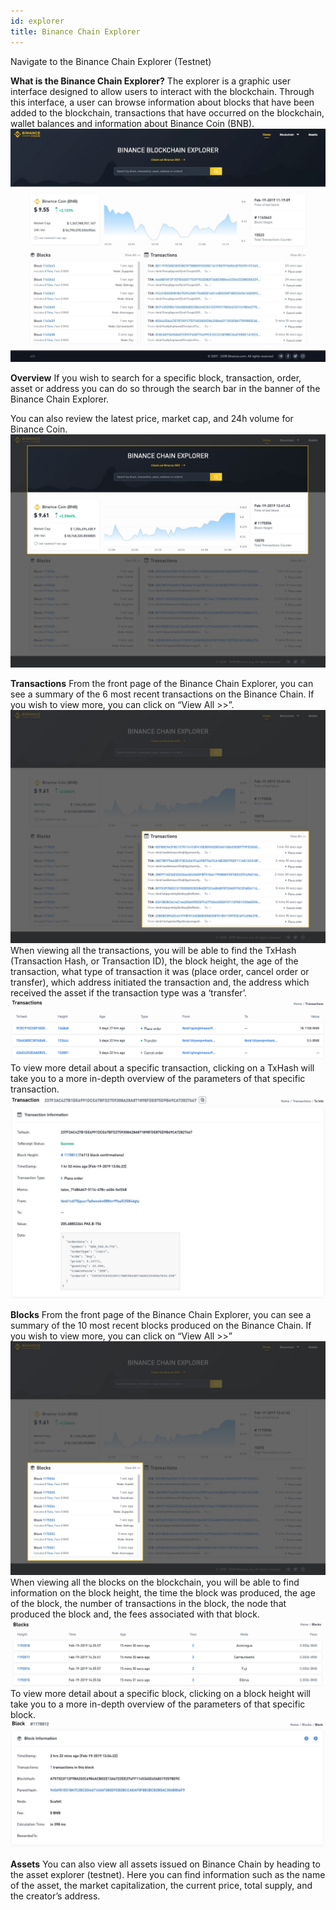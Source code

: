 ```yaml
---
id: explorer
title: Binance Chain Explorer
---
```



Navigate to the Binance Chain Explorer (Testnet)


**What is the Binance Chain Explorer?**
The explorer is a graphic user interface designed to allow users to interact with the blockchain. Through this interface, a user can browse information about blocks that have been added to the blockchain, transactions that have occurred on the blockchain, wallet balances and information about Binance Coin (BNB).
![explorer](../assets/explorer1.png)

**Overview**
If you wish to search for a specific block, transaction, order, asset or address you can do so through the search bar in the banner of the Binance Chain Explorer.

You can also review the latest price, market cap, and 24h volume for Binance Coin.
![explorer](../assets/explorer2.png)

**Transactions**
From the front page of the Binance Chain Explorer, you can see a summary of the 6 most recent transactions on the Binance Chain. If you wish to view more, you can click on “View All >>”.
![explorer](../assets/explorer3.png)
When viewing all the transactions, you will be able to find the TxHash (Transaction Hash, or Transaction ID), the block height, the age of the transaction, what type of transaction it was (place order, cancel order or transfer), which address initiated the transaction and, the address which received the asset if the transaction type was a ‘transfer’.
![explorer](../assets/explorer4.png)
To view more detail about a specific transaction, clicking on a TxHash will take you to a more in-depth overview of the parameters of that specific transaction.
![explorer](../assets/explorer5.png)

**Blocks**
From the front page of the Binance Chain Explorer, you can see a summary of the 10 most recent blocks produced on the Binance Chain. If you wish to view more, you can click on “View All >>”
![explorer](../assets/explorer6.png)
When viewing all the blocks on the blockchain, you will be able to find information on the block height, the time the block was produced, the age of the block, the number of transactions in the block, the node that produced the block and, the fees associated with that block.
![explorer](../assets/explorer7.png)
To view more detail about a specific block, clicking on a block height will take you to a more in-depth overview of the parameters of that specific block.
![explorer](../assets/explorer8.png)

**Assets**
You can also view all assets issued on Binance Chain by heading to the asset explorer (testnet). Here you can find information such as the name of the asset, the market capitalization, the current price, total supply, and the creator’s address.